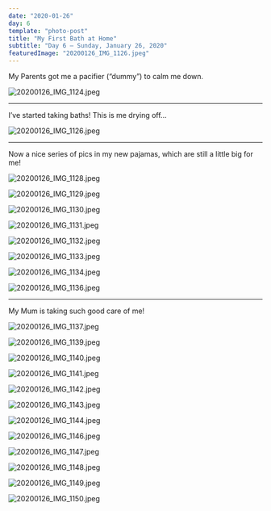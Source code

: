 ```yaml
---
date: "2020-01-26"
day: 6
template: "photo-post"
title: "My First Bath at Home"
subtitle: "Day 6 – Sunday, January 26, 2020"
featuredImage: "20200126_IMG_1126.jpeg"
---
```


My Parents got me a pacifier (“dummy”) to calm me down.

![20200126_IMG_1124.jpeg](20200126_IMG_1124.jpeg)

<hr />

I’ve started taking baths! This is me drying off...

![20200126_IMG_1126.jpeg](20200126_IMG_1126.jpeg)

<hr />

Now a nice series of pics in my new pajamas, which are still a little big for me!

![20200126_IMG_1128.jpeg](20200126_IMG_1128.jpeg)

![20200126_IMG_1129.jpeg](20200126_IMG_1129.jpeg)

![20200126_IMG_1130.jpeg](20200126_IMG_1130.jpeg)

![20200126_IMG_1131.jpeg](20200126_IMG_1131.jpeg)

![20200126_IMG_1132.jpeg](20200126_IMG_1132.jpeg)

![20200126_IMG_1133.jpeg](20200126_IMG_1133.jpeg)

![20200126_IMG_1134.jpeg](20200126_IMG_1134.jpeg)

![20200126_IMG_1136.jpeg](20200126_IMG_1136.jpeg)

<hr />

My Mum is taking such good care of me!

![20200126_IMG_1137.jpeg](20200126_IMG_1137.jpeg)

![20200126_IMG_1139.jpeg](20200126_IMG_1139.jpeg)

![20200126_IMG_1140.jpeg](20200126_IMG_1140.jpeg)

![20200126_IMG_1141.jpeg](20200126_IMG_1141.jpeg)

![20200126_IMG_1142.jpeg](20200126_IMG_1142.jpeg)

![20200126_IMG_1143.jpeg](20200126_IMG_1143.jpeg)

![20200126_IMG_1144.jpeg](20200126_IMG_1144.jpeg)

![20200126_IMG_1146.jpeg](20200126_IMG_1146.jpeg)

![20200126_IMG_1147.jpeg](20200126_IMG_1147.jpeg)

![20200126_IMG_1148.jpeg](20200126_IMG_1148.jpeg)

![20200126_IMG_1149.jpeg](20200126_IMG_1149.jpeg)

![20200126_IMG_1150.jpeg](20200126_IMG_1150.jpeg)
